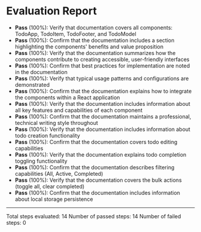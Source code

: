 # Evaluation Report

- **Pass** (100%): Verify that documentation covers all components: TodoApp, TodoItem, TodoFooter, and TodoModel
- **Pass** (100%): Confirm that the documentation includes a section highlighting the components' benefits and value proposition
- **Pass** (100%): Verify that the documentation summarizes how the components contribute to creating accessible, user-friendly interfaces
- **Pass** (100%): Confirm that best practices for implementation are noted in the documentation
- **Pass** (100%): Verify that typical usage patterns and configurations are demonstrated
- **Pass** (100%): Confirm that the documentation explains how to integrate the components within a React application
- **Pass** (100%): Verify that the documentation includes information about all key features and capabilities of each component
- **Pass** (100%): Confirm that the documentation maintains a professional, technical writing style throughout
- **Pass** (100%): Verify that the documentation includes information about todo creation functionality
- **Pass** (100%): Confirm that the documentation covers todo editing capabilities
- **Pass** (100%): Verify that the documentation explains todo completion toggling functionality
- **Pass** (100%): Confirm that the documentation describes filtering capabilities (All, Active, Completed)
- **Pass** (100%): Verify that the documentation covers the bulk actions (toggle all, clear completed)
- **Pass** (100%): Confirm that the documentation includes information about local storage persistence

---

Total steps evaluated: 14
Number of passed steps: 14
Number of failed steps: 0